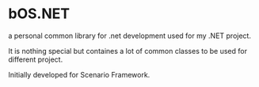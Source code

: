 # bOS.NET
a personal common library for .net development used for my .NET project.

It is nothing special but containes a lot of common classes to be used for different project.

Initially developed for Scenario Framework.


